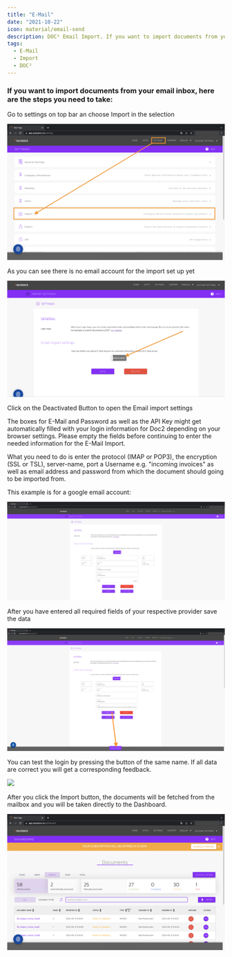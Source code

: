 ```yaml
---
title: "E-Mail"
date: "2021-10-22"
icon: material/email-send
description: DOC² Email Import. If you want to import documents from your email inbox automatically, here are the steps you need to take.
tags:
  - E-Mail
  - Import
  - DOC²
---
```


### If you want to import documents from your email inbox, here are the steps you need to take:

Go to settings on top bar an choose Import in the selection

![](docs/_images/doc2/AllImportOptions_Email_1.png)

As you can see there is no email account for the import set up yet

![](docs/_images/doc2/AllImportOptions_Email_2.png)

Click on the Deactivated Button to open the Email import settings

The boxes for E-Mail and Password as well as the API Key might get automatically filled with your login information for Doc2 depending on your browser settings. Please empty the fields before continuing to enter the needed information for the E-Mail Import.

What you need to do is enter the protocol (IMAP or POP3), the encryption (SSL or TSL), server-name, port a Username e.g. "incoming invoices" as well as email address and password from which the document should going to be imported from.

This example is for a google email account:

![](docs/_images/doc2/AllImportOptions_Email_3.png)

After you have entered all required fields of your respective provider save the data

![](docs/_images/doc2/AllImportOptions_Email_4.png)

You can test the login by pressing the button of the same name. If all data are correct you will get a corresponding feedback.

![](/_images/doc2/DOC²_EmailImportSettings_testlogin-1024x589.png)

After you click the Import button, the documents will be fetched from the mailbox and you will be taken directly to the Dashboard.

![](docs/_images/doc2/AllImportOptions_Email_6.png)
